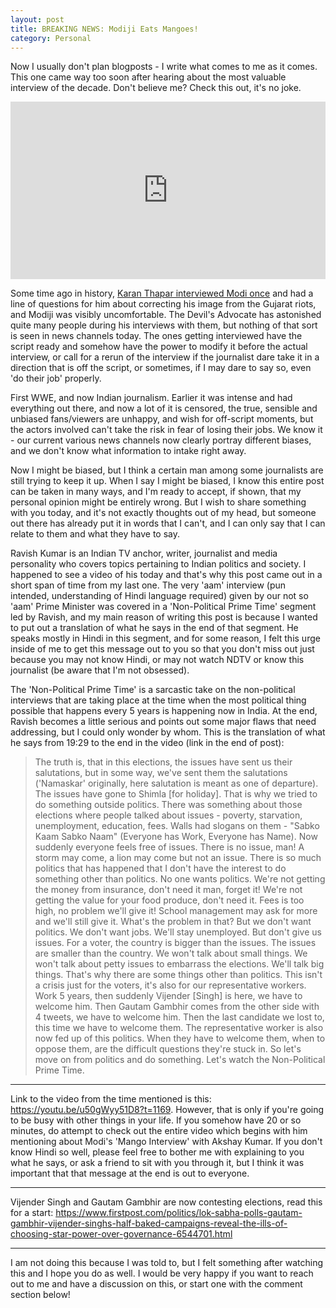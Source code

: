 ```yaml
---
layout: post
title: BREAKING NEWS: Modiji Eats Mangoes!
category: Personal
---
```


Now I usually don't plan blogposts - I write what comes to me as it comes. This one came way too soon after hearing about the most valuable interview of the decade. Don't believe me? Check this out, it's no joke.

<style>.embed-container { position: relative; padding-bottom: 56.25%; height: 0; overflow: hidden; max-width: 100%; } .embed-container iframe, .embed-container object, .embed-container embed { position: absolute; top: 0; left: 0; width: 100%; height: 100%; }</style><div class='embed-container'><iframe src='https://www.instagram.com/p/Bwt_mV3HmSZ/embed' style='border:0'></iframe></div>

Some time ago in history, [Karan Thapar interviewed Modi once] and had a line of questions for him about correcting his image from the Gujarat riots, and Modiji was visibly uncomfortable. The Devil's Advocate has astonished quite many people during his interviews with them, but nothing of that sort is seen in news channels today. The ones getting interviewed have the script ready and somehow have the power to modify it before the actual interview, or call for a rerun of the interview if the journalist dare take it in a direction that is off the script, or sometimes, if I may dare to say so, even 'do their job' properly.

[Karan Thapar interviewed Modi once]: https://www.youtube.com/watch?v=uqIuYi_SiSg

First WWE, and now Indian journalism. Earlier it was intense and had everything out there, and now a lot of it is censored, the true, sensible and unbiased fans/viewers are unhappy, and wish for off-script moments, but the actors involved can't take the risk in fear of losing their jobs. We know it - our current various news channels now clearly portray different biases, and we don't know what information to intake right away.

Now I might be biased, but I think a certain man among some journalists are still trying to keep it up. When I say I might be biased, I know this entire post can be taken in many ways, and I'm ready to accept, if shown, that my personal opinion might be entirely wrong. But I wish to share something with you today, and it's not exactly thoughts out of my head, but someone out there has already put it in words that I can't, and I can only say that I can relate to them and what they have to say.

Ravish Kumar is an Indian TV anchor, writer, journalist and media personality who covers topics pertaining to Indian politics and society. I happened to see a video of his today and that's why this post came out in a short span of time from my last one. The very 'aam' interview (pun intended, understanding of Hindi language required) given by our not so 'aam' Prime Minister was covered in a 'Non-Political Prime Time' segment led by Ravish, and my main reason of writing this post is because I wanted to put out a translation of what he says in the end of that segment. He speaks mostly in Hindi in this segment, and for some reason, I felt this urge inside of me to get this message out to you so that you don't miss out just because you may not know Hindi, or may not watch NDTV or know this journalist (be aware that I'm not obsessed).

The 'Non-Political Prime Time' is a sarcastic take on the non-political interviews that are taking place at the time when the most political thing possible that happens every 5 years is happening now in India. At the end, Ravish becomes a little serious and points out some major flaws that need addressing, but I could only wonder by whom. This is the translation of what he says from 19:29 to the end in the video (link in the end of post):

>The truth is, that in this elections, the issues have sent us their salutations, but in some way, we've sent them the salutations ('Namaskar' originally, here salutation is meant as one of departure). The issues have gone to Shimla [for holiday]. That is why we tried to do something outside politics. There was something about those elections where people talked about issues - poverty, starvation, unemployment, education, fees. Walls had slogans on them - "Sabko Kaam Sabko Naam" (Everyone has Work, Everyone has Name). Now suddenly everyone feels free of issues. There is no issue, man! A storm may come, a lion may come but not an issue. There is so much politics that has happened that I don't have the interest to do something other than politics. No one wants politics. We're not getting the money from insurance, don't need it man, forget it! We're not getting the value for your food produce, don't need it. Fees is too high, no problem we'll give it! School management may ask for more and we'll still give it. What's the problem in that? But we don't want politics. We don't want jobs. We'll stay unemployed. But don't give us issues. For a voter, the country is bigger than the issues. The issues are smaller than the country. We won't talk about small things. We won't talk about petty issues to embarrass the elections. We'll talk big things. That's why there are some things other than politics. This isn't a crisis just for the voters, it's also for our representative workers. Work 5 years, then suddenly Vijender [Singh] is here, we have to welcome him. Then Gautam Gambhir comes from the other side with 4 tweets, we have to welcome him. Then the last candidate we lost to, this time we have to welcome them. The representative worker is also now fed up of this politics. When they have to welcome them, when to oppose them, are the difficult questions they're stuck in. So let's move on from politics and do something. Let's watch the Non-Political Prime Time.

---

Link to the video from the time mentioned is this: https://youtu.be/u50gWyy51D8?t=1169. However, that is only if you're going to be busy with other things in your life. If you somehow have 20 or so minutes, do attempt to check out the entire video which begins with him mentioning about Modi's 'Mango Interview' with Akshay Kumar. If you don't know Hindi so well, please feel free to bother me with explaining to you what he says, or ask a friend to sit with you through it, but I think it was important that that message at the end is out to everyone.

---

Vijender Singh and Gautam Gambhir are now contesting elections, read this for a start: https://www.firstpost.com/politics/lok-sabha-polls-gautam-gambhir-vijender-singhs-half-baked-campaigns-reveal-the-ills-of-choosing-star-power-over-governance-6544701.html

---

I am not doing this because I was told to, but I felt something after watching this and I hope you do as well. I would be very happy if you want to reach out to me and have a discussion on this, or start one with the comment section below!
